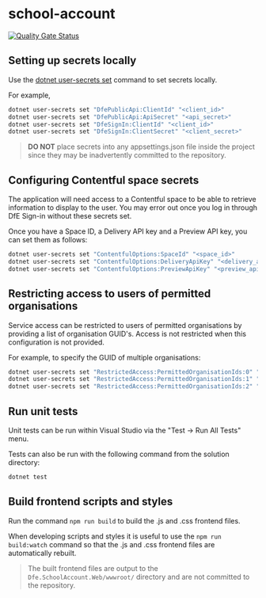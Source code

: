 # school-account

[![Quality Gate Status](https://sonarcloud.io/api/project_badges/measure?project=DFE-Digital_school-account&metric=alert_status)](https://sonarcloud.io/summary/new_code?id=DFE-Digital_school-account)

## Setting up secrets locally

Use the [dotnet user-secrets set](https://learn.microsoft.com/en-us/aspnet/core/security/app-secrets?view=aspnetcore-7.0&tabs=windows#set-a-secret) command to set secrets locally.

For example,

```bash
dotnet user-secrets set "DfePublicApi:ClientId" "<client_id>"
dotnet user-secrets set "DfePublicApi:ApiSecret" "<api_secret>"
dotnet user-secrets set "DfeSignIn:ClientId" "<client_id>"
dotnet user-secrets set "DfeSignIn:ClientSecret" "<client_secret>"
```

> **DO NOT** place secrets into any appsettings.json file inside the project since they may be inadvertently committed to the repository.


## Configuring Contentful space secrets

The application will need access to a Contentful space to be able to retrieve information to display to the user. You may error out once you log in through DfE Sign-in without these secrets set.

Once you have a Space ID, a Delivery API key and a Preview API key, you can set them as follows:

```bash
dotnet user-secrets set "ContentfulOptions:SpaceId" "<space_id>"
dotnet user-secrets set "ContentfulOptions:DeliveryApiKey" "<delivery_api_key>"
dotnet user-secrets set "ContentfulOptions:PreviewApiKey" "<preview_api_key>"
```

## Restricting access to users of permitted organisations

Service access can be restricted to users of permitted organisations by providing a list of organisation GUID's. Access is not restricted when this configuration is not provided.

For example, to specify the GUID of multiple organisations:

```bash
dotnet user-secrets set "RestrictedAccess:PermittedOrganisationIds:0" "<organisation_guid>"
dotnet user-secrets set "RestrictedAccess:PermittedOrganisationIds:1" "<organisation_guid>"
dotnet user-secrets set "RestrictedAccess:PermittedOrganisationIds:2" "<organisation_guid>"
```

## Run unit tests

Unit tests can be run within Visual Studio via the "Test -> Run All Tests" menu.

Tests can also be run with the following command from the solution directory:

```bash
dotnet test
```

## Build frontend scripts and styles

Run the command `npm run build` to build the .js and .css frontend files.

When developing scripts and styles it is useful to use the `npm run build:watch` command so that the .js and .css frontend files are automatically rebuilt.

> The built frontend files are output to the `Dfe.SchoolAccount.Web/wwwroot/` directory and are not committed to the repository.
